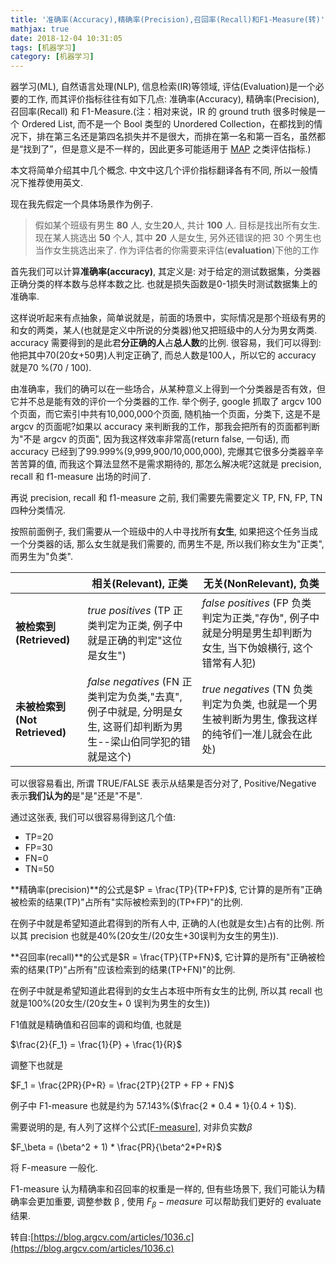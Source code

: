 ```yaml
---
title: '准确率(Accuracy),精确率(Precision),召回率(Recall)和F1-Measure(转)'
mathjax: true
date: 2018-12-04 10:31:05
tags: [机器学习]
category: [机器学习]
---
```


器学习(ML), 自然语言处理(NLP), 信息检索(IR)等领域, 评估(Evaluation)是一个必要的工作, 而其评价指标往往有如下几点: 准确率(Accuracy), 精确率(Precision), 召回率(Recall) 和 F1-Measure.(注：相对来说，IR 的 ground truth 很多时候是一个 Ordered List, 而不是一个 Bool 类型的 Unordered Collection，在都找到的情况下，排在第三名还是第四名损失并不是很大，而排在第一名和第一百名，虽然都是“找到了”，但是意义是不一样的，因此更多可能适用于 [MAP](https://en.wikipedia.org/wiki/Information%20retrieval#Mean_average_precision) 之类评估指标.)

本文将简单介绍其中几个概念. 中文中这几个评价指标翻译各有不同, 所以一般情况下推荐使用英文.

现在我先假定一个具体场景作为例子.

> 假如某个班级有男生 **80** 人, 女生**20**人, 共计 **100** 人. 目标是找出所有女生. 现在某人挑选出 **50** 个人, 其中 **20** 人是女生, 另外还错误的把 30 个男生也当作女生挑选出来了. 作为评估者的你需要来评估(**evaluation**)下他的工作

首先我们可以计算**准确率(accuracy)**, 其定义是: 对于给定的测试数据集，分类器正确分类的样本数与总样本数之比. 也就是损失函数是0-1损失时测试数据集上的准确率.

这样说听起来有点抽象，简单说就是，前面的场景中，实际情况是那个班级有男的和女的两类，某人(也就是定义中所说的分类器)他又把班级中的人分为男女两类. accuracy 需要得到的是此君**分正确的人**占**总人数**的比例. 很容易，我们可以得到:他把其中70(20女+50男)人判定正确了, 而总人数是100人，所以它的 accuracy 就是70 %(70 / 100).

由准确率，我们的确可以在一些场合，从某种意义上得到一个分类器是否有效，但它并不总是能有效的评价一个分类器的工作. 举个例子, google 抓取了 argcv 100个页面，而它索引中共有10,000,000个页面, 随机抽一个页面，分类下, 这是不是 argcv 的页面呢?如果以 accuracy 来判断我的工作，那我会把所有的页面都判断为"不是 argcv 的页面", 因为我这样效率非常高(return false, 一句话), 而 accuracy 已经到了99.999%(9,999,900/10,000,000), 完爆其它很多分类器辛辛苦苦算的值, 而我这个算法显然不是需求期待的, 那怎么解决呢?这就是 precision, recall 和 f1-measure 出场的时间了.

再说 precision, recall 和 f1-measure 之前, 我们需要先需要定义 TP, FN, FP, TN 四种分类情况.

按照前面例子, 我们需要从一个班级中的人中寻找所有**女生**, 如果把这个任务当成一个分类器的话, 那么女生就是我们需要的, 而男生不是, 所以我们称女生为"正类", 而男生为"负类".

|                               | **相关(Relevant), 正类**                                     | **无关(NonRelevant), 负类**                                  |
| ----------------------------- | ------------------------------------------------------------ | ------------------------------------------------------------ |
| **被检索到(Retrieved)**       | *true positives* (TP 正类判定为正类, 例子中就是正确的判定"这位是女生") | *false positives* (FP 负类判定为正类,"存伪", 例子中就是分明是男生却判断为女生, 当下伪娘横行, 这个错常有人犯) |
| **未被检索到(Not Retrieved)** | *false negatives* (FN 正类判定为负类,"去真", 例子中就是, 分明是女生, 这哥们却判断为男生--梁山伯同学犯的错就是这个) | *true negatives* (TN 负类判定为负类, 也就是一个男生被判断为男生, 像我这样的纯爷们一准儿就会在此处) |

可以很容易看出, 所谓 TRUE/FALSE 表示从结果是否分对了, Positive/Negative 表示**我们认为的**是"是"还是"不是".

通过这张表, 我们可以很容易得到这几个值:

- TP=20
- FP=30
- FN=0
- TN=50



**精确率(precision)**的公式是$P = \frac{TP}{TP+FP}$, 它计算的是所有"正确被检索的结果(TP)"占所有"实际被检索到的(TP+FP)"的比例.

在例子中就是希望知道此君得到的所有人中, 正确的人(也就是女生)占有的比例. 所以其 precision 也就是40%(20女生/(20女生+30误判为女生的男生)).

**召回率(recall)**的公式是$R = \frac{TP}{TP+FN}$, 它计算的是所有"正确被检索的结果(TP)"占所有"应该检索到的结果(TP+FN)"的比例.

在例子中就是希望知道此君得到的女生占本班中所有女生的比例, 所以其 recall 也就是100%(20女生/(20女生+ 0 误判为男生的女生))

F1值就是精确值和召回率的调和均值, 也就是

$\frac{2}{F_1} = \frac{1}{P} + \frac{1}{R}$

调整下也就是

$F_1 = \frac{2PR}{P+R} = \frac{2TP}{2TP + FP + FN}$

例子中 F1-measure 也就是约为 57.143%($\frac{2 * 0.4 * 1}{0.4 + 1}$).

需要说明的是, 有人列了这样个公式[[F-measure]](https://en.wikipedia.org/wiki/Precision_and_recall#F-measure), 对非负实数$\beta$

$F_\beta = (\beta^2 + 1) * \frac{PR}{\beta^2*P+R}$

将 F-measure 一般化.

F1-measure 认为精确率和召回率的权重是一样的, 但有些场景下, 我们可能认为精确率会更加重要, 调整参数 β , 使用 $F_\beta-measure$ 可以帮助我们更好的 evaluate 结果.

转自:[https://blog.argcv.com/articles/1036.c](https://blog.argcv.com/articles/1036.c)